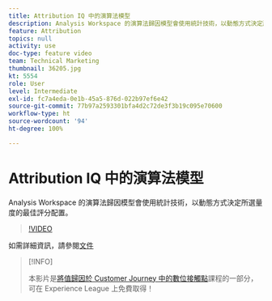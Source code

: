 ```yaml
---
title: Attribution IQ 中的演算法模型
description: Analysis Workspace 的演算法歸因模型會使用統計技術，以動態方式決定所選量度的最佳評分配置。
feature: Attribution
topics: null
activity: use
doc-type: feature video
team: Technical Marketing
thumbnail: 36205.jpg
kt: 5554
role: User
level: Intermediate
exl-id: fc7a4eda-0e1b-45a5-876d-022b97ef6e42
source-git-commit: 77b97a2593301bfa4d2c72de3f3b19c095e70600
workflow-type: ht
source-wordcount: '94'
ht-degree: 100%

---
```


# Attribution IQ 中的演算法模型

Analysis Workspace 的演算法歸因模型會使用統計技術，以動態方式決定所選量度的最佳評分配置。

>[!VIDEO](https://video.tv.adobe.com/v/36205/?quality=12&learn=on)

如需詳細資訊，請參閱[文件](https://experienceleague.adobe.com/docs/analytics/analyze/analysis-workspace/attribution/algorithmic.html)

>[!INFO]
>
> 本影片是[將值歸因於 Customer Journey 中的數位接觸點](https://experienceleague.adobe.com/?recommended=Analytics-U-1-2020.2)課程的一部分，可在 Experience League 上免費取得！
